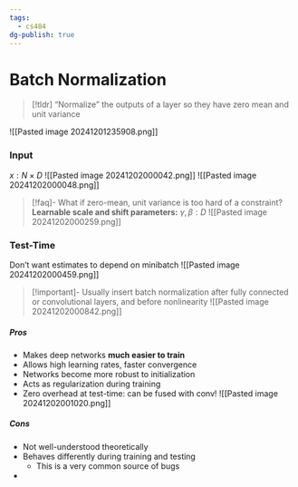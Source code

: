 ```yaml
---
tags:
  - cs484
dg-publish: true
---
```

# Batch Normalization
> [!tldr] “Normalize” the outputs of a layer so they have zero mean and unit variance

![[Pasted image 20241201235908.png]]
### Input
$x: N \times D$
![[Pasted image 20241202000042.png]]
![[Pasted image 20241202000048.png]]

> [!faq]- What if zero-mean, unit variance is too hard of a constraint?
> **Learnable scale and shift parameters:** $\gamma, \beta : D$
> ![[Pasted image 20241202000259.png]]

### Test-Time
Don’t want estimates to depend on minibatch
![[Pasted image 20241202000459.png]]

> [!important]- Usually insert batch normalization after fully connected or convolutional layers, and before nonlinearity
> ![[Pasted image 20241202000842.png]]

##### Pros
* Makes deep networks **much easier to train**
* Allows high learning rates, faster convergence
* Networks become more robust to initialization
* Acts as regularization during training
* Zero overhead at test-time: can be fused with conv!
![[Pasted image 20241202001020.png]]
##### Cons
* Not well-understood theoretically
* Behaves differently during training and testing
	* This is a very common source of bugs
* 
